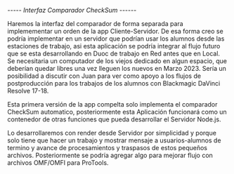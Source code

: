 *----- Interfaz Comparador CheckSum ------*

Haremos la interfaz del comparador de forma separada para 
implemementar un orden de la app Cliente-Servidor.
De esa forma creo se podría implementar en un servidor 
que podrían usar los alumnos desde las estaciones de trabajo,
asi esta aplicación se podría integrar al flujo futuro que se
esta desarrollando en Duoc de trabajo en Red antes que en Local.
Se necesitaria un computador de los viejos dedicado en algun espacio,
que deberían quedar libres una vez lleguen los nuevos en Marzo 2023.
Sería un posibilidad a discutir con Juan para ver como apoyo
a los flujos de postproducción para los trabajos de los alumnos
con Blackmagic DaVinci Resolve 17-18.

Esta primera versión de la app compelta solo implementa el comparador
CheckSum automatico, posteriormente esta Aplicación funcionará
como un contenedor de otras funciones que pueda desarrollar el Servidor Node.js.

Lo desarrollaremos con render desde Servidor por simplicidad y
porque solo tiene que hacer un trabajo y mostrar mensaje a usuarios-alumnos
de termino y avance de procesamientos y traspasos de estos pequeños archivos.
Posteriormente se podría agregar algo para mejorar flujo con archivos OMF/OMFI para ProTools.
